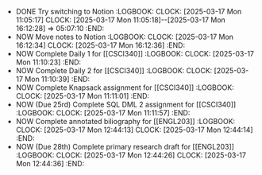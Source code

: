 - DONE Try switching to Notion
  :LOGBOOK:
  CLOCK: [2025-03-17 Mon 11:05:17]
  CLOCK: [2025-03-17 Mon 11:05:18]--[2025-03-17 Mon 16:12:28] =>  05:07:10
  :END:
- NOW Move notes to Notion
  :LOGBOOK:
  CLOCK: [2025-03-17 Mon 16:12:34]
  CLOCK: [2025-03-17 Mon 16:12:36]
  :END:
- NOW Complete Daily 1 for [[CSCI340]]
  :LOGBOOK:
  CLOCK: [2025-03-17 Mon 11:10:23]
  :END:
- NOW Complete Daily 2 for [[CSCI340]]
  :LOGBOOK:
  CLOCK: [2025-03-17 Mon 11:10:39]
  :END:
- NOW Complete Knapsack assignment for [[CSCI340]]
  :LOGBOOK:
  CLOCK: [2025-03-17 Mon 11:11:01]
  :END:
- NOW (Due 25rd) Complete SQL DML 2 assignment for [[CSCI340]]
  :LOGBOOK:
  CLOCK: [2025-03-17 Mon 11:11:57]
  :END:
- NOW Complete annotated biliography for [[ENGL203]]
  :LOGBOOK:
  CLOCK: [2025-03-17 Mon 12:44:13]
  CLOCK: [2025-03-17 Mon 12:44:14]
  :END:
- NOW (Due 28th) Complete primary research draft for [[ENGL203]]
  :LOGBOOK:
  CLOCK: [2025-03-17 Mon 12:44:26]
  CLOCK: [2025-03-17 Mon 12:44:36]
  :END: